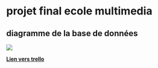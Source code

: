 # projet final ecole multimedia

## diagramme de la base de données


<img src="https://trello-attachments.s3.amazonaws.com/5b7b381dd66faa8edd7b5337/5b7b381e20ab3b86a30d8d0f/0b203ddbb61cfc527a81dad99804488d/diag.png"/>





__[Lien vers trello](https://trello.com/b/Y3skTOlH/scrumboard-projet-final-lem)__
